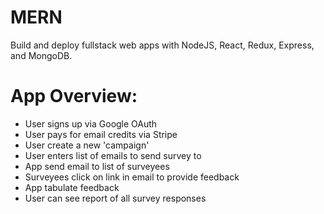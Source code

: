 # MERN
Build and deploy fullstack web apps with NodeJS, React, Redux, Express, and MongoDB.

# App Overview:
  - User signs up via Google OAuth
  - User pays for email credits via Stripe
  - User create a new 'campaign'
  - User enters list of emails to send survey to
  - App send email to list of surveyees
  - Surveyees click on link in email to provide feedback
  - App tabulate feedback
  - User can see report of all survey responses
